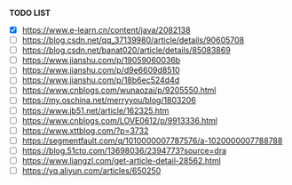 **TODO LIST**
- [x] https://www.e-learn.cn/content/java/2082138
- [ ] https://blog.csdn.net/qq_37139980/article/details/90605708
- [ ] https://blog.csdn.net/banat020/article/details/85083869
- [ ] https://www.jianshu.com/p/19059060036b
- [ ] https://www.jianshu.com/p/d9e6609d8510
- [ ] https://www.jianshu.com/p/18b6ec524d4d
- [ ] https://www.cnblogs.com/wunaozai/p/9205550.html
- [ ] https://my.oschina.net/merryyou/blog/1803206
- [ ] https://www.jb51.net/article/162325.htm
- [ ] https://www.cnblogs.com/LOVE0612/p/9913336.html
- [ ] https://www.xttblog.com/?p=3732
- [ ] https://segmentfault.com/q/1010000007787576/a-1020000007788788
- [ ] https://blog.51cto.com/13698036/2394773?source=dra
- [ ] https://www.liangzl.com/get-article-detail-28562.html
- [ ] https://yq.aliyun.com/articles/650250